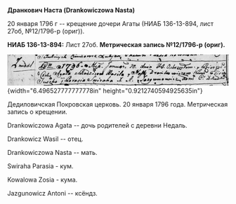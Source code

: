 **Дранкович Наста (Drankowiczowa Nasta)**

20 января 1796 г -- крещение дочери Агаты (НИАБ 136-13-894, лист 27об,
№12/1796-р (ориг)).

**НИАБ 136-13-894:** Лист 27об. **Метрическая запись №12/1796-р
(ориг).**

![](./media/0ded7e5af999ee28374a19774534d852bbc48ae2.png){width="6.496527777777778in"
height="0.9212740594925635in"}

Дедиловичская Покровская церковь. 20 января 1796 года. Метрическая
запись о крещении.

Drankowiczowa Agata -- дочь родителей с деревни Нeдаль.

Drankowicz Wasil -- отец.

Drankowiczowa Nasta -- мать.

Swiraha Parasia - кум.

Kowalowa Zosia - кума.

Jazgunowicz Antoni -- ксёндз.
